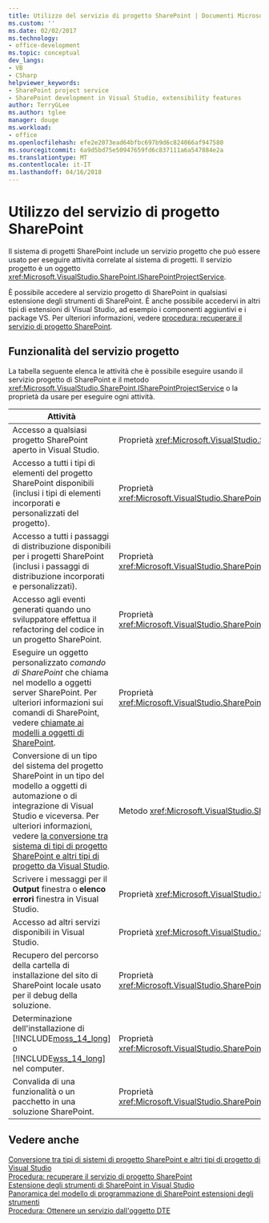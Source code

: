 ```yaml
---
title: Utilizzo del servizio di progetto SharePoint | Documenti Microsoft
ms.custom: ''
ms.date: 02/02/2017
ms.technology:
- office-development
ms.topic: conceptual
dev_langs:
- VB
- CSharp
helpviewer_keywords:
- SharePoint project service
- SharePoint development in Visual Studio, extensibility features
author: TerryGLee
ms.author: tglee
manager: douge
ms.workload:
- office
ms.openlocfilehash: efe2e2073ead64bfbc697b9d6c824066af947580
ms.sourcegitcommit: 6a9d5bd75e50947659fd6c837111a6a547884e2a
ms.translationtype: MT
ms.contentlocale: it-IT
ms.lasthandoff: 04/16/2018
---
```

# <a name="using-the-sharepoint-project-service"></a>Utilizzo del servizio di progetto SharePoint
  Il sistema di progetti SharePoint include un servizio progetto che può essere usato per eseguire attività correlate al sistema di progetti. Il servizio progetto è un oggetto <xref:Microsoft.VisualStudio.SharePoint.ISharePointProjectService>.  
  
 È possibile accedere al servizio progetto di SharePoint in qualsiasi estensione degli strumenti di SharePoint. È anche possibile accedervi in altri tipi di estensioni di Visual Studio, ad esempio i componenti aggiuntivi e i package VS. Per ulteriori informazioni, vedere [procedura: recuperare il servizio di progetto SharePoint](../sharepoint/how-to-retrieve-the-sharepoint-project-service.md).  
  
## <a name="project-service-features"></a>Funzionalità del servizio progetto  
 La tabella seguente elenca le attività che è possibile eseguire usando il servizio progetto di SharePoint e il metodo <xref:Microsoft.VisualStudio.SharePoint.ISharePointProjectService> o la proprietà da usare per eseguire ogni attività.  
  
|Attività|Membro da usare|  
|----------|-------------------|  
|Accesso a qualsiasi progetto SharePoint aperto in Visual Studio.|Proprietà <xref:Microsoft.VisualStudio.SharePoint.ISharePointProjectService.Projects%2A>.|  
|Accesso a tutti i tipi di elementi del progetto SharePoint disponibili (inclusi i tipi di elementi incorporati e personalizzati del progetto).|Proprietà <xref:Microsoft.VisualStudio.SharePoint.ISharePointProjectService.ProjectItemTypes%2A>.|  
|Accesso a tutti i passaggi di distribuzione disponibili per i progetti SharePoint (inclusi i passaggi di distribuzione incorporati e personalizzati).|Proprietà <xref:Microsoft.VisualStudio.SharePoint.ISharePointProjectService.DeploymentSteps%2A>.|  
|Accesso agli eventi generati quando uno sviluppatore effettua il refactoring del codice in un progetto SharePoint.|Proprietà <xref:Microsoft.VisualStudio.SharePoint.ISharePointProjectService.CodeRefactoringEvents%2A>.|  
|Eseguire un oggetto personalizzato *comando di SharePoint* che chiama nel modello a oggetti server SharePoint. Per ulteriori informazioni sui comandi di SharePoint, vedere [chiamate ai modelli a oggetti di SharePoint](../sharepoint/calling-into-the-sharepoint-object-models.md).|Proprietà <xref:Microsoft.VisualStudio.SharePoint.ISharePointProjectService.SharePointConnection%2A>.|  
|Conversione di un tipo del sistema del progetto SharePoint in un tipo del modello a oggetti di automazione o di integrazione di Visual Studio e viceversa. Per ulteriori informazioni, vedere [la conversione tra sistema di tipi di progetto SharePoint e altri tipi di progetto da Visual Studio](../sharepoint/converting-between-sharepoint-project-system-types-and-other-visual-studio-project-types.md).|Metodo <xref:Microsoft.VisualStudio.SharePoint.ISharePointProjectService.Convert%2A>.|  
|Scrivere i messaggi per il **Output** finestra o **elenco errori** finestra in Visual Studio.|Proprietà <xref:Microsoft.VisualStudio.SharePoint.ISharePointProjectService.Logger%2A>.|  
|Accesso ad altri servizi disponibili in Visual Studio.|Proprietà <xref:Microsoft.VisualStudio.SharePoint.ISharePointProjectService.ServiceProvider%2A>.|  
|Recupero del percorso della cartella di installazione del sito di SharePoint locale usato per il debug della soluzione.|Proprietà <xref:Microsoft.VisualStudio.SharePoint.ISharePointProjectService.SharePointInstallPath%2A>.|  
|Determinazione dell'installazione di [!INCLUDE[moss_14_long](../sharepoint/includes/moss-14-long-md.md)] o [!INCLUDE[wss_14_long](../sharepoint/includes/wss-14-long-md.md)] nel computer.|Proprietà <xref:Microsoft.VisualStudio.SharePoint.ISharePointProjectService.IsSharePointInstalled%2A>.|  
|Convalida di una funzionalità o un pacchetto in una soluzione SharePoint.|Proprietà <xref:Microsoft.VisualStudio.SharePoint.ISharePointProjectService.PackageValidationProvider%2A>.|  
  
## <a name="see-also"></a>Vedere anche  
 [Conversione tra tipi di sistemi di progetto SharePoint e altri tipi di progetto di Visual Studio](../sharepoint/converting-between-sharepoint-project-system-types-and-other-visual-studio-project-types.md)   
 [Procedura: recuperare il servizio di progetto SharePoint](../sharepoint/how-to-retrieve-the-sharepoint-project-service.md)   
 [Estensione degli strumenti di SharePoint in Visual Studio](../sharepoint/extending-the-sharepoint-tools-in-visual-studio.md)   
 [Panoramica del modello di programmazione di SharePoint estensioni degli strumenti](../sharepoint/overview-of-the-programming-model-of-sharepoint-tools-extensions.md)   
 [Procedura: Ottenere un servizio dall'oggetto DTE](http://msdn.microsoft.com/library/bb166401.aspx)  
  
  